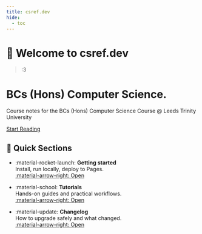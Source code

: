 ```yaml
---
title: csref.dev
hide:
  - toc
---
```


# 👋 Welcome to **csref.dev**

> :3

<div class="hero">
  <h1>BCs (Hons) Computer Science.</h1>
  <p>Course notes for the BCs (Hons) Computer Science Course @ Leeds Trinity University</p>
  <a class="md-button md-button--primary" href="how_it_works/">Start Reading</a>
</div>

## 🔎 Quick Sections

<div class="grid cards" markdown>

-   :material-rocket-launch: **Getting started**  
    Install, run locally, deploy to Pages.  
    [:material-arrow-right: Open](getting-started/installation/)

-   :material-school: **Tutorials**  
    Hands-on guides and practical workflows.  
    [:material-arrow-right: Open](tutorials/blogs/)

-   :material-update: **Changelog**  
    How to upgrade safely and what changed.  
    [:material-arrow-right: Open](changelog/upgrade/)

</div>